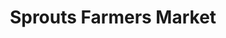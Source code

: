 ---
title: "Sprouts Farmers Market"
url: /los-angeles/sprouts-farmers-market-north-la-brea-avenue/
shop: supermarket
---